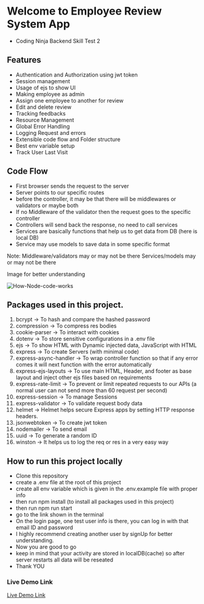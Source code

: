 # Welcome to Employee Review System App

- Coding Ninja Backend Skill Test 2

## Features

- Authentication and Authorization using jwt token
- Session management
- Usage of ejs to show UI
- Making employee as admin
- Assign one employee to another for review
- Edit and delete review
- Tracking feedbacks
- Resource Management
- Global Error Handling
- Logging Request and errors
- Extensible code flow and Folder structure
- Best env variable setup
- Track User Last Visit

## Code Flow

- First browser sends the request to the server
- Server points to our specific routes
- before the controller, it may be that there will be middlewares or validators or maybe both
- If no Middleware of the validator then the request goes to the specific controller
- Controllers will send back the response, no need to call services
- Services are basically functions that help us to get data from DB (here is local DB)
- Service may use models to save data in some specific format

Note:
Middleware/validators may or may not be there
Services/models may or may not be there

Image for better understanding

![How-Node-code-works](https://github.com/pktherock/Habit-Tracker/assets/59223750/c8cdaadf-09ad-4c2a-9a24-c618859282e8)

## Packages used in this project.

1. bcrypt
   -> To hash and compare the hashed password
2. compression
   -> To compress res bodies
3. cookie-parser
   -> To interact with cookies
4. dotenv
   -> To store sensitive configurations in a .env file
5. ejs
   -> To show HTML with Dynamic injected data, JavaScript with HTML
6. express
   -> To create Servers (with minimal code)
7. express-async-handler
   -> To wrap controller function so that if any error comes it will next function with the error automatically
8. express-ejs-layouts
   -> To use main HTML, Header, and footer as base layout and inject other ejs files based on requirements
9. express-rate-limit
   -> To prevent or limit repeated requests to our APIs (a normal user can not send more than 60 request per second)
10. express-session
    -> To manage Sessions
11. express-validator
    -> To validate request body data
12. helmet
    -> Helmet helps secure Express apps by setting HTTP response headers.
13. jsonwebtoken
    -> To create jwt token
14. nodemailer
    -> To send email
15. uuid
    -> To generate a random ID
16. winston
    -> It helps us to log the req or res in a very easy way

## How to run this project locally

- Clone this repository
- create a .env file at the root of this project
- create all env variable which is given in the .env.example file with proper info
- then run npm install (to install all packages used in this project)
- then run npm run start
- go to the link shown in the terminal
- On the login page, one test user info is there, you can log in with that email ID and password
- I highly recommend creating another user by signUp for better understanding.
- Now you are good to go
- keep in mind that your activity are stored in localDB(cache) so after server restarts all data will be reseated
- Thank YOU

### Live Demo Link

[Live Demo Link](https://ninja-employee-review.onrender.com)
